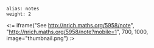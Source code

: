 ````
alias: notes
weight: 2
````

<:= iframe("See http://nrich.maths.org/5958/note", "http://nrich.maths.org/5958/note?mobile=1", 700, 1000, image="thumbnail.png") :>